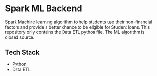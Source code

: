 # Spark ML Backend
Spark Machine learning algorithm to help students use their non-financial factors and provide a better chance to be eligible for Student loans. 
This repository only contains the Data ETL python file. The ML algorithm is closed source.

## Tech Stack
- Python
- Data ETL
